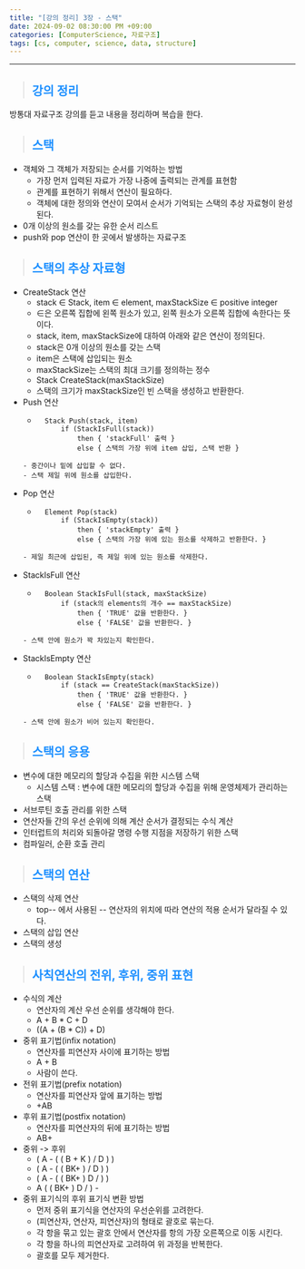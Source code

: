 ```yaml
---
title: "[강의 정리] 3장 - 스택"
date: 2024-09-02 08:30:00 PM +09:00
categories: [ComputerScience, 자료구조]
tags: [cs, computer, science, data, structure]
---
```

***

>## <span style='color:#1E90FF'>강의 정리</span>
방통대 자료구조 강의를 듣고 내용을 정리하며 복습을 한다. <br>

>## <span style='color:#1E90FF'>스택</span>
- 객체와 그 객체가 저장되는 순서를 기억하는 방법
    - 가장 먼저 입력된 자료가 가장 나중에 출력되는 관계를 표현함
    - 관계를 표현하기 위해서 연산이 필요하다.
    - 객체에 대한 정의와 연산이 모여서 순서가 기억되는 스택의 추상 자료형이 완성된다.
- 0개 이상의 원소를 갖는 유한 순서 리스트
- push와 pop 연산이 한 곳에서 발생하는 자료구조

>## <span style='color:#1E90FF'>스택의 추상 자료형</span>
- CreateStack 연산
    - stack ∈ Stack, item ∈ element, maxStackSize ∈ positive integer
    - ∈은 오른쪽 집합에 왼쪽 원소가 있고, 왼쪽 원소가 오른쪽 집합에 속한다는 뜻이다.
    - stack, item, maxStackSize에 대하여 아래와 같은 연산이 정의된다.
    - stack은 0개 이상의 원소를 갖는 스택
    - item은 스택에 삽입되는 원소
    - maxStackSize는 스택의 최대 크기를 정의하는 정수
    - Stack CreateStack(maxStackSize)
    - 스택의 크기가 maxStackSize인 빈 스택을 생성하고 반환한다.
- Push 연산
    - ```
        Stack Push(stack, item)
            if (StackIsFull(stack))
                then { 'stackFull' 출력 }
                else { 스택의 가장 위에 item 삽입, 스택 반환 }
    ```
    - 중간이나 밑에 삽입할 수 없다.
    - 스택 제일 위에 원소를 삽입한다.
- Pop 연산
    - ```
        Element Pop(stack)
            if (StackIsEmpty(stack))
                then { 'stackEmpty' 출력 }
                else { 스택의 가장 위에 있는 원소를 삭제하고 반환한다. }
    ```
    - 제일 최근에 삽입된, 즉 제일 위에 있는 원소를 삭제한다.
- StackIsFull 연산
    - ```
        Boolean StackIsFull(stack, maxStackSize)
            if (stack의 elements의 개수 == maxStackSize)
                then { 'TRUE' 값을 반환한다. }
                else { 'FALSE' 값을 반환한다. }
    ```
    - 스택 안에 원소가 꽉 차있는지 확인한다.
- StackIsEmpty 연산
    - ```
        Boolean StackIsEmpty(stack)
            if (stack == CreateStack(maxStackSize))
                then { 'TRUE' 값을 반환한다. }
                else { 'FALSE' 값을 반환한다. }
    ```
    - 스택 안에 원소가 비어 있는지 확인한다.

>## <span style='color:#1E90FF'>스택의 응용</span>
- 변수에 대한 메모리의 할당과 수집을 위한 시스템 스택
    - 시스템 스택 : 변수에 대한 메모리의 할당과 수집을 위해 운영체제가 관리하는 스택
- 서브루틴 호출 관리를 위한 스택
- 연산자들 간의 우선 순위에 의해 계산 순서가 결정되는 수식 계산
- 인터럽트의 처리와 되돌아갈 명령 수행 지점을 저장하기 위한 스택
- 컴파일러, 순환 호출 관리

>## <span style='color:#1E90FF'>스택의 연산</span>
- 스택의 삭제 연산
    - top-- 에서 사용된 -- 연산자의 위치에 따라 연산의 적용 순서가 달라질 수 있다.
- 스택의 삽입 연산
- 스택의 생성

>## <span style='color:#1E90FF'>사칙연산의 전위, 후위, 중위 표현</span>
- 수식의 계산
    - 연산자의 계산 우선 순위를 생각해야 한다.
    - A + B * C + D
    - ((A + (B * C)) + D)
- 중위 표기법(infix notation)
    - 연산자를 피연산자 사이에 표기하는 방법
    - A + B
    - 사람이 쓴다.
- 전위 표기법(prefix notation)
    - 연산자를 피연산자 앞에 표기하는 방법
    - +AB
- 후위 표기법(postfix notation)
    - 연산자를 피연산자의 뒤에 표기하는 방법
    - AB+
- 중위 -> 후위
    - ( A - ( ( B + K ) / D ) )
    - ( A - ( ( BK+ ) / D ) )
    - ( A - ( ( BK+ ) D / ) )
    - A ( ( BK+ ) D / ) -
- 중위 표기식의 후위 표기식 변환 방법
    - 먼저 중위 표기식을 연산자의 우선순위를 고려한다.
    - (피연산자, 연산자, 피연산자)의 형태로 괄호로 묶는다.
    - 각 항을 묶고 있는 괄호 안에서 연산자를 항의 가장 오른쪽으로 이동 시킨다.
    - 각 항을 하나의 피연산자로 고려하여 위 과정을 반복한다.
    - 괄호를 모두 제거한다.
